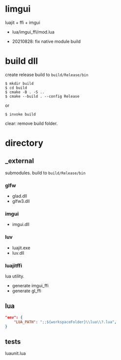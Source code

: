 # limgui
luajit + ffi + imgui

* lua/imgui_ffi/mod.lua

* 20210828: fix native module build

# build dll

create release build to `build/Release/bin`

```
$ mkdir build
$ cd build
$ cmake -B . -S ..
$ cmake --build . --config Release
```

or

```
$ invoke build
```

clear: remove build folder.

# directory

## _external

submodules. build to `build/Release/bin`

### glfw

* glad.dll
* glfw3.dll

### imgui

* imgui.dll

### luv

* luajit.exe
* luv.dll

### luajitffi
lua utility.

* generate imgui_ffi
* generate gl_ffi


## lua

```json
"env": {
    "LUA_PATH": ";;${workspaceFolder}\\lua\\?.lua",
}
```
## tests

luaunit.lua
